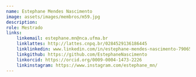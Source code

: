 ```yaml
---
name: Estephane Mendes Nascimento
image: assets/images/membros/m59.jpg
description: 
role: Mestrado
links:
	linkemail: estephane.mn@nca.ufma.br
	linklattes: http://lattes.cnpq.br/0284529136186445
	linklinkedin: www.linkedin.com/in/estephane-mendes-nascimento-790650184
	linkgithub: https://github.com/EstephaneNascimento
	linkorcid: https://orcid.org/0009-0004-1473-2226
	linkinstagram: https://www.instagram.com/estephane_mn/
---
```


